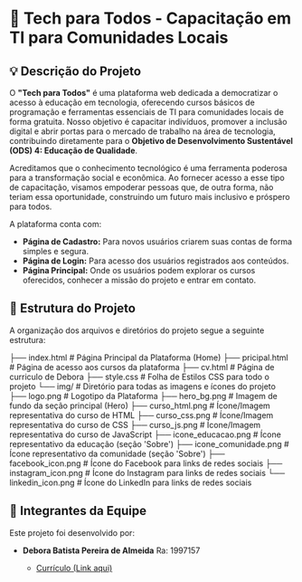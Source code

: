 # 🚀 Tech para Todos - Capacitação em TI para Comunidades Locais

## 💡 Descrição do Projeto

O **"Tech para Todos"** é uma plataforma web dedicada a democratizar o acesso à educação em tecnologia, oferecendo cursos básicos de programação e ferramentas essenciais de TI para comunidades locais de forma gratuita. Nosso objetivo é capacitar indivíduos, promover a inclusão digital e abrir portas para o mercado de trabalho na área de tecnologia, contribuindo diretamente para o **Objetivo de Desenvolvimento Sustentável (ODS) 4: Educação de Qualidade**.

Acreditamos que o conhecimento tecnológico é uma ferramenta poderosa para a transformação social e econômica. Ao fornecer acesso a esse tipo de capacitação, visamos empoderar pessoas que, de outra forma, não teriam essa oportunidade, construindo um futuro mais inclusivo e próspero para todos.

A plataforma conta com:
* **Página de Cadastro:** Para novos usuários criarem suas contas de forma simples e segura.
* **Página de Login:** Para acesso dos usuários registrados aos conteúdos.
* **Página Principal:** Onde os usuários podem explorar os cursos oferecidos, conhecer a missão do projeto e entrar em contato.

## 📁 Estrutura do Projeto

A organização dos arquivos e diretórios do projeto segue a seguinte estrutura:

├── index.html            # Página Principal da Plataforma (Home)
├── pricipal.html         # Página de acesso aos cursos da plataforma
├── cv.html         # Página de curriculo de Debora
├── style.css             # Folha de Estilos CSS para todo o projeto
└── img/                  # Diretório para todas as imagens e ícones do projeto
├── logo.png          # Logotipo da Plataforma
├── hero_bg.png       # Imagem de fundo da seção principal (Hero)
├── curso_html.png    # Ícone/Imagem representativa do curso de HTML
├── curso_css.png     # Ícone/Imagem representativa do curso de CSS
├── curso_js.png      # Ícone/Imagem representativa do curso de JavaScript
├── icone_educacao.png # Ícone representativo da educação (seção 'Sobre')
├── icone_comunidade.png # Ícone representativo da comunidade (seção 'Sobre')
├── facebook_icon.png # Ícone do Facebook para links de redes sociais
├── instagram_icon.png # Ícone do Instagram para links de redes sociais
└── linkedin_icon.png # Ícone do LinkedIn para links de redes sociais

## 👥 Integrantes da Equipe

Este projeto foi desenvolvido por:

* **Debora Batista Pereira de Almeida** Ra: 1997157
  
    * [Currículo (Link aqui)](cv.htmlcv.html) 
